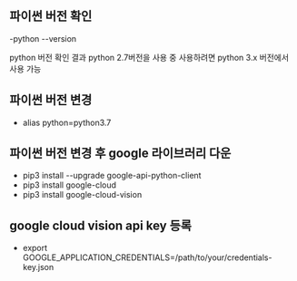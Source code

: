 ## 파이썬 버전 확인
  -python --version
  
python 버전 확인 결과 python 2.7버전을 사용 중
사용하려면 python 3.x 버전에서 사용 가능

## 파이썬 버전 변경
  - alias python=python3.7

## 파이썬 버전 변경 후 google 라이브러리 다운
  - pip3 install --upgrade google-api-python-client
  - pip3 install google-cloud
  - pip3 install google-cloud-vision

## google cloud vision api key 등록
  - export GOOGLE_APPLICATION_CREDENTIALS=/path/to/your/credentials-key.json
